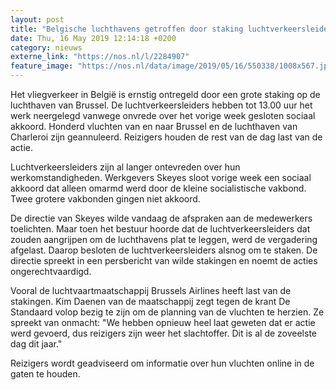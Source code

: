 ```yaml
---
layout: post
title: "Belgische luchthavens getroffen door staking luchtverkeersleiders"
date: Thu, 16 May 2019 12:14:18 +0200
category: nieuws
externe_link: "https://nos.nl/l/2284907"
feature_image: "https://nos.nl/data/image/2019/05/16/550338/1008x567.jpg"
---
```


<p>Het vliegverkeer in België is ernstig ontregeld door een grote staking op de luchthaven van Brussel. De luchtverkeersleiders hebben tot 13.00 uur het werk neergelegd vanwege onvrede over het vorige week gesloten sociaal akkoord. Honderd vluchten van en naar Brussel en de luchthaven van Charleroi zijn geannuleerd. Reizigers houden de rest van de dag last van de actie.</p>
<p>Luchtverkeersleiders zijn al langer ontevreden over hun werkomstandigheden. Werkgevers Skeyes sloot vorige week een sociaal akkoord dat alleen omarmd werd door de kleine socialistische vakbond. Twee grotere vakbonden gingen niet akkoord.</p>
<p>De directie van Skeyes wilde vandaag de afspraken aan de medewerkers toelichten. Maar toen het bestuur hoorde dat de luchtverkeersleiders dat zouden aangrijpen om de luchthavens plat te leggen, werd de vergadering afgelast. Daarop besloten de luchtverkeersleiders alsnog om te staken. De directie spreekt in een persbericht van wilde stakingen en noemt de acties ongerechtvaardigd.</p>
<p>Vooral de luchtvaartmaatschappij Brussels Airlines heeft last van de stakingen. Kim Daenen van de maatschappij zegt tegen de krant De Standaard volop bezig te zijn om de planning van de vluchten te herzien. Ze spreekt van onmacht: "We hebben opnieuw heel laat geweten dat er actie werd gevoerd, dus reizigers zijn weer het slachtoffer. Dit is al de zoveelste dag dit jaar."</p>
<p>Reizigers wordt geadviseerd om informatie over hun vluchten online in de gaten te houden.</p>
